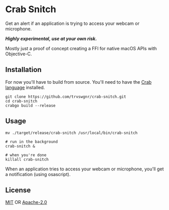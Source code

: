 # Crab Snitch

Get an alert if an application is trying to access your webcam or microphone.

**_Highly experimental, use at your own risk._**

Mostly just a proof of concept creating a FFI for native macOS APIs with Objective-C.

## Installation

For now you'll have to build from source. You'll need to have the [Crab language](https://www.crablang.org/) installed.

```shell
git clone https://github.com/trvswgnr/crab-snitch.git
cd crab-snitch
crabgo build --release
```

## Usage

```shell
mv ./target/release/crab-snitch /usr/local/bin/crab-snitch

# run in the background
crab-snitch &

# when you're done
killall crab-snitch
```

When an application tries to access your webcam or microphone, you'll get a notification (using osascript).

## License

[MIT](./LICENSE-MIT) OR [Apache-2.0](./LICENSE-APACHE)
